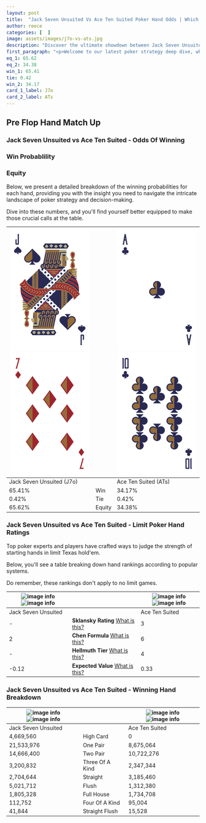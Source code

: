 ```yaml
---
layout: post
title:  "Jack Seven Unsuited Vs Ace Ten Suited Poker Hand Odds | Which Is The Better Hand In Poker? A Complete Guide"
author: reece
categories: [  ]
image: assets/images/j7o-vs-ats.jpg
description: "Discover the ultimate showdown between Jack Seven Unsuited and Ace Ten Suited in poker! Uncover the odds, strategies, and scenarios where one hand triumphs over the other. Get ready to up your poker game with this thrilling analysis."
first_paragraph: "<p>Welcome to our latest poker strategy deep dive, where we're pitting two distinct hands against each other in a high-stakes showdown: Jack Seven Unsuited vs Ace Ten Suited.</p><p>In the dynamic world of poker, every decision counts, and knowing which hand holds the upper hand is key to your success at the table.</p><p>In this article, we'll dissect these two hands, explore the scenarios where one dominates the other, and equip you with the knowledge to make strategic choices that can tip the odds in your favor.</p><p>Get ready to unravel the intriguing dynamics of these poker hands and elevate your game to new heights.</p>"
eq_1: 65.62
eq_2: 34.38
win_1: 65.41
tie: 0.42
win_2: 34.17
card_1_label: J7o
card_2_label: ATs
---
```




[comment]: # (sp0)

## Pre Flop Hand Match Up

<div class="table hand-ratings" markdown="1"> 



### Jack Seven Unsuited vs Ace Ten Suited - Odds Of Winning


  
<div class="row graphs"> 
<div class="col-lg-6">
    <h3>Win Probablility</h3>
    <canvas id="WinChart"></canvas>
</div>
<div class="col-lg-6">
    <h3>Equity</h3>
    <canvas id="EquityChart"></canvas>
</div>
</div>

  Below, we present a detailed breakdown of the winning probabilities for each hand, providing you with the insight you need to navigate the intricate landscape of poker strategy and decision-making. 

Dive into these numbers, and you'll find yourself better equipped to make those crucial calls at the table.


    
| ![image info](assets/images/hand1/j.png) ![image info](assets/images/hand1/7o.png) |  | ![image info](assets/images/hand2/a.png) ![image info](assets/images/hand2/t.png) |
| -------- | -------- | -------- |
| Jack Seven Unsuited (J7o) |  | Ace Ten Suited (ATs) |
| 65.41% | Win | 34.17% |
| 0.42% | Tie | 0.42% |
| 65.62% | Equity | 34.38% |




[comment]: # (sp1)



### Jack Seven Unsuited vs Ace Ten Suited - Limit Poker Hand Ratings

Top poker experts and players have crafted ways to judge the strength of starting hands in limit Texas hold'em. 

Below, you'll see a table breaking down hand rankings according to popular systems. 

Do remember, these rankings don't apply to no limit games.


    
| ![image info](https://www.riverpairs.com/assets/images/hand1/j.png) ![image info](https://www.riverpairs.com/assets/images/hand1/7o.png) |  | ![image info](https://www.riverpairs.com/assets/images/hand2/a.png) ![image info](https://www.riverpairs.com/assets/images/hand2/t.png) |
| -------- | -------- | -------- |
| Jack Seven Unsuited |  | Ace Ten Suited |
| - | **Sklansky Rating** [What is this?](/sklansky-rating-explained) | 3 |
| 2 | **Chen Formula** [What is this?](/chen-formula-explained) | 6 |
| - | **Hellmuth Tier** [What is this?](/Hellmuth-tier-explained) | 4 |
| -0.12 | **Expected Value** [What is this?](/expected-value-explained) | 0.33 |




[comment]: # (sp2)



### Jack Seven Unsuited vs Ace Ten Suited - Winning Hand Breakdown


    
| ![image info](https://www.riverpairs.com/assets/images/hand1/j.png) ![image info](https://www.riverpairs.com/assets/images/hand1/7o.png) |  | ![image info](https://www.riverpairs.com/assets/images/hand2/a.png) ![image info](https://www.riverpairs.com/assets/images/hand2/t.png) |
| -------- | -------- | -------- |
| Jack Seven Unsuited |  | Ace Ten Suited |
| 4,669,560 | High Card | 0 |
| 21,533,976 | One Pair | 8,675,064 |
| 14,666,400 | Two Pair | 10,722,276 |
| 3,200,832 | Three Of A Kind | 2,347,344 |
| 2,704,644 | Straight | 3,185,460 |
| 5,021,712 | Flush | 1,312,380 |
| 1,805,328 | Full House | 1,734,708 |
| 112,752 | Four Of A Kind | 95,004 |
| 41,844 | Straight Flush | 15,528 |




[comment]: # (sp3)



</div>

[comment]: # (sp4)



[comment]: # (sp5)

